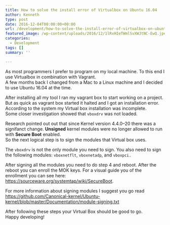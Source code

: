 ```yaml
---
title: How to solve the install error of Virtualbox on Ubuntu 16.04
author: Kenneth
type: post
date: 2016-12-04T00:00:00+00:00
url: /development/how-to-solve-the-install-error-of-virtualbox-on-ubuntu/
featured_image: /wp-content/uploads/2016/12/1lRxHIeTWmlSvXWJtNC-EwQ.jpeg
categories:
  - Development
tags: []
summary: ''

---
```

<p id="1499" class="graf graf--p graf-after--figure">
  As most programmers I prefer to program on my local machine. To this end I use Virtualbox in combination with Vagrant.<br /> A few months back I changed from a Mac to a Linux machine and I decided to use Ubuntu 16.04 at the time.
</p>

<p id="ec82" class="graf graf--p graf-after--p">
  After installing all my tool I ran my vagrant box to start working on a project. But as quick as vagrant box started it halted and I got an installation error.<br /> According to the system my Virtual box installation was incomplete.<br /> Some closer investigation showed that <code class="markup--code markup--p-code">vboxdrv</code> was not loaded.
</p>

<p id="8366" class="graf graf--p graf-after--p">
  Research pointed out out that since Kernel version 4.4.0–20 there was a signifanct change. <strong class="markup--strong markup--p-strong">Unsigned</strong> kernel modules were no longer allowed to run with <strong class="markup--strong markup--p-strong">Secure Boot</strong> enabled.<br /> So the next logical step is to sign the modules that Virtual box uses.
</p>

<p id="708c" class="graf graf--p graf-after--figure">
  The <code class="markup--code markup--p-code">vboxdrv</code> is not the only module you need to sign. You also need to sign the following modules: <code class="markup--code markup--p-code">vboxnetflt</code>, <code class="markup--code markup--p-code">vboxnetadp</code>, and <code class="markup--code markup--p-code">vboxpci.</code>
</p>

<p id="b168" class="graf graf--p graf-after--p">
  After signing all the modules you need to do step 4 and reboot. After the reboot you can enroll the MOK keys. For a visual guide you of the enrollment you can see here: <a class="markup--anchor markup--p-anchor" href="https://sourceware.org/systemtap/wiki/SecureBoot" target="_blank" rel="nofollow noopener noreferrer" data-href="https://sourceware.org/systemtap/wiki/SecureBoot">https://sourceware.org/systemtap/wiki/SecureBoot</a>.
</p>

<p id="3bd4" class="graf graf--p graf-after--p">
  For more information about signing modules I suggest you go read <a class="markup--anchor markup--p-anchor" href="https://github.com/Canonical-kernel/Ubuntu-kernel/blob/master/Documentation/module-signing.txt" target="_blank" rel="nofollow noopener noreferrer" data-href="https://github.com/Canonical-kernel/Ubuntu-kernel/blob/master/Documentation/module-signing.txt">https://github.com/Canonical-kernel/Ubuntu-kernel/blob/master/Documentation/module-signing.txt</a>
</p>

<p id="a45f" class="graf graf--p graf-after--p graf--trailing">
  After following these steps your Virtual Box should be good to go.<br /> Happy developing!
</p>